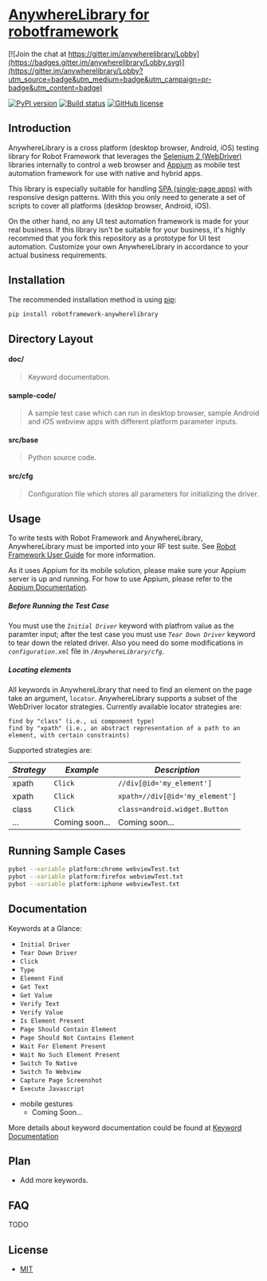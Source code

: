# [AnywhereLibrary for robotframework](https://github.com/luisxiaomai/robotframework-anywherelibrary)

[![Join the chat at https://gitter.im/anywherelibrary/Lobby](https://badges.gitter.im/anywherelibrary/Lobby.svg)](https://gitter.im/anywherelibrary/Lobby?utm_source=badge&utm_medium=badge&utm_campaign=pr-badge&utm_content=badge)

[![PyPI version](https://badge.fury.io/py/robotframework-anywherelibrary.svg)](https://badge.fury.io/py/robotframework-anywherelibrary) 
[![Build status](https://travis-ci.org/luisxiaomai/robotframework-anywherelibrary.svg?branch=master)](https://travis-ci.org/luisxiaomai/robotframework-anywherelibrary)
[![GitHub license](https://img.shields.io/badge/license-ApacheLicense2.0-blue.svg)](http://www.apache.org/licenses/LICENSE-2.0)
## Introduction

AnywhereLibrary is a cross platform (desktop browser, Android, iOS) testing library for Robot Framework that leverages the [Selenium 2 (WebDriver)](<http://seleniumhq.org/docs/03_webdriver.html/>) libraries internally to control a web browser and [Appium](<http://appium.io/>) as mobile test automation framework for use with native and hybrid apps. 

This library is especially suitable for handling [SPA (single-page apps)](http://en.wikipedia.org/wiki/Single-page_application) with responsive design patterns. With this you only need to generate a set of scripts to cover all platforms (desktop browser, Android, iOS). 

On the other hand, no any UI test automation framework is made for your real business. If this library isn't be suitable for your business, it's highly recommed that you fork this repository as a prototype for UI test automation. Customize your own AnywhereLibrary in accordance to your actual business requirements.

## Installation

The recommended installation method is using [pip](http://www.pip-installer.org/en/latest/):
```bash	
pip install robotframework-anywherelibrary
```
## Directory Layout

#### doc/
> Keyword documentation.
    
#### sample-code/
> A sample test case which can run in desktop browser, sample Android and iOS webview apps with different platform parameter inputs.

#### src/base
> Python source code.
    
#### src/cfg
> Configuration file which stores all parameters for initializing the driver.

## Usage

To write tests with Robot Framework and AnywhereLibrary, AnywhereLibrary must be imported into your RF test suite. See [Robot Framework User Guide](https://code.google.com/p/robotframework/wiki/UserGuide) for more information.

As it uses Appium for its mobile solution, please make sure your Appium server is up and running. For how to use Appium, please refer to the [Appium Documentation](http://appium.io/getting-started.html).

##### Before Running the Test Case
You must use the *`Initial Driver`* keyword with platfrom value as the paramter input; after the test case you must use *`Tear Down Driver`* keyword to tear down the related driver. Also you need do some modifications in *`configuration.xml`* file in *`/AnywhereLibrary/cfg`*.

##### Locating elements

All keywords in AnywhereLibrary that need to find an element on the page take an argument, `locator`. AnywhereLibrary supports a subset of the WebDriver locator strategies. Currently available locator strategies are:

    find by "class" (i.e., ui component type)
    find by "xpath" (i.e., an abstract representation of a path to an element, with certain constraints)

Supported strategies are:

| *Strategy* | *Example*                                  | *Description*                                |
| ---------- | ------------------------------------------ | -------------------------------------------- |
| xpath      | `Click`  | `//div[@id='my_element']`       | Matches with arbitrary XPath expression      |
| xpath      | `Click`  | `xpath=//div[@id='my_element']` | Matches with arbitrary XPath expression      |
| class      | `Click`  | `class=android.widget.Button`   | Matches another element by their class name  |
| ...        | Coming soon...  | Coming soon...           |                                              |

## Running Sample Cases

```bash
pybot --variable platform:chrome webviewTest.txt
pybot --variable platform:firefox webviewTest.txt
pybot --variable platform:iphone webviewTest.txt
```
## Documentation

Keywords at a Glance:

- `Initial Driver`
- `Tear Down Driver`
- `Click`
- `Type`
- `Element Find`
- `Get Text`
- `Get Value`
- `Verify Text`
- `Verify Value`
- `Is Element Present`
- `Page Should Contain Element`
- `Page Should Not Contains Element`
- `Wait For Element Present`
- `Wait No Such Element Present`
- `Switch To Native`
- `Switch To Webview`
- `Capture Page Screenshot`
- `Execute Javascript`

* mobile gestures
  - Coming Soon...

More details about keyword documentation could be found at [Keyword Documentation](http://luisxiaomai.github.io/robotframework-anywherelibrary/doc/AnywhereLibraryDocument.html)

## Plan

* Add more keywords.

## FAQ

TODO

## License

* [MIT](https://opensource.org/licenses/MIT)
